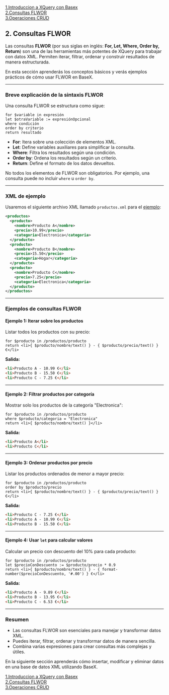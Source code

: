 [1.Introduccion a XQuery con Basex](./LM0601_introBaseX.md)    
[2.Consultas FLWOR](LM0602_FLWOR.md)  
[3.Operaciones CRUD](LM0603_CRUD.md)

## 2. Consultas FLWOR

Las consultas **FLWOR** (por sus siglas en inglés: **For, Let, Where, Order by, Return**) son una de las herramientas más potentes de XQuery para trabajar con datos XML. Permiten iterar, filtrar, ordenar y construir resultados de manera estructurada.

En esta sección aprenderás los conceptos básicos y verás ejemplos prácticos de cómo usar FLWOR en BaseX.

---

### **Breve explicación de la sintaxis FLWOR**
Una consulta FLWOR se estructura como sigue:

```xquery
for $variable in expresión
let $otraVariable := expresiónOpcional
where condición
order by criterio
return resultado
```

- **For**: Itera sobre una colección de elementos XML.
- **Let**: Define variables auxiliares para simplificar la consulta.
- **Where**: Filtra los resultados según una condición.
- **Order by**: Ordena los resultados según un criterio.
- **Return**: Define el formato de los datos devueltos.

No todos los elementos de FLWOR son obligatorios. Por ejemplo, una consulta puede no incluir `where` u `order by`.

---

### **XML de ejemplo**
Usaremos el siguiente archivo XML llamado `productos.xml` para el [ejemplo](./productos.xml):

```xml
<productos>
  <producto>
    <nombre>Producto A</nombre>
    <precio>10.99</precio>
    <categoria>Electronica</categoria>
  </producto>
  <producto>
    <nombre>Producto B</nombre>
    <precio>15.50</precio>
    <categoria>Hogar</categoria>
  </producto>
  <producto>
    <nombre>Producto C</nombre>
    <precio>7.25</precio>
    <categoria>Electronica</categoria>
  </producto>
</productos>
```

---

### **Ejemplos de consultas FLWOR**

#### **Ejemplo 1: Iterar sobre los productos**
Listar todos los productos con su precio:

```xquery
for $producto in /productos/producto
return <li>{ $producto/nombre/text() } - { $producto/precio/text() } €</li>
```

**Salida:**
```html
<li>Producto A - 10.99 €</li>
<li>Producto B - 15.50 €</li>
<li>Producto C - 7.25 €</li>
```

---

#### **Ejemplo 2: Filtrar productos por categoría**
Mostrar solo los productos de la categoría "Electronica":

```xquery
for $producto in /productos/producto
where $producto/categoria = "Electronica"
return <li>{ $producto/nombre/text() }</li>
```

**Salida:**
```html
<li>Producto A</li>
<li>Producto C</li>
```

---

#### **Ejemplo 3: Ordenar productos por precio**
Listar los productos ordenados de menor a mayor precio:

```xquery
for $producto in /productos/producto
order by $producto/precio
return <li>{ $producto/nombre/text() } - { $producto/precio/text() } €</li>
```

**Salida:**
```html
<li>Producto C - 7.25 €</li>
<li>Producto A - 10.99 €</li>
<li>Producto B - 15.50 €</li>
```

---

#### **Ejemplo 4: Usar `let` para calcular valores**
Calcular un precio con descuento del 10% para cada producto:

```xquery
for $producto in /productos/producto
let $precioConDescuento := $producto/precio * 0.9
return <li>{ $producto/nombre/text() } - { format-number($precioConDescuento, '#.00') } €</li>
```

**Salida:**
```html
<li>Producto A - 9.89 €</li>
<li>Producto B - 13.95 €</li>
<li>Producto C - 6.53 €</li>
```

---

### **Resumen**
- Las consultas FLWOR son esenciales para manejar y transformar datos XML.
- Puedes iterar, filtrar, ordenar y transformar datos de manera sencilla.
- Combina varias expresiones para crear consultas más complejas y útiles.

En la siguiente sección aprenderás cómo insertar, modificar y eliminar datos en una base de datos XML utilizando BaseX.

[1.Introduccion a XQuery con Basex](./LM0601_introBaseX.md)    
[2.Consultas FLWOR](LM0602_FLWOR.md)  
[3.Operaciones CRUD](LM0603_CRUD.md)